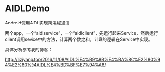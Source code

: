 # AIDLDemo

Android使用AIDL实现跨进程通信

两个app，一个“aidlservice”，一个“aidlclient”，先运行起来Service，然后运行client调用sevice中的方法，计算两个数之和，计算的逻辑在Service中实现。

具体分析参考我的博客：

http://liziyang.top/2016/11/08/AIDL%E4%B9%8B%E4%BA%8C%E2%80%94%E2%80%94AIDL%E4%BD%BF%E7%94%A8/

